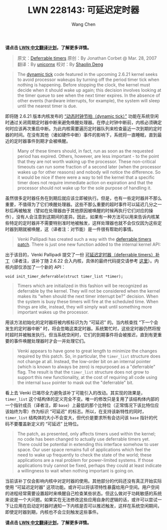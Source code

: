 ﻿---
layout: post
draft: true
author: 'Wang Chen'
title: "LWN 228143: 可延迟定时器"
album: 'LWN 中文翻译'
group: translation
license: "cc-by-sa-4.0"
permalink: /lwn-228143/
description: "LWN 中文翻译，可延迟定时器"
category:
  - 时钟系统
  - LWN
tags:
  - Linux
  - timer
---

**请点击 [LWN 中文翻译计划](/lwn)，了解更多详情。**

> 原文：[Deferrable timers](https://lwn.net/Articles/228143/)
> 原创：By Jonathan Corbet @ Mar. 28, 2007
> 翻译：By [unicornx](https://github.com/unicornx)
> 校对：By [Shaolin Deng](https://github.com/ShaolinDeng)

> The [dynamic tick](http://lwn.net/Articles/223185/) code featured in the upcoming 2.6.21 kernel seeks to avoid processor wakeups by turning off the period timer tick when nothing is happening. Before stopping the clock, the kernel must decide when it should wake up again; this decision involves looking at the timer queue to see when the next timer expires. In the absence of other events (hardware interrupts, for example), the system will sleep until the nearest timer is due.

即将随 2.6.21 版本内核发布的 [“动态时钟节拍（dynamic tick）”][1] 功能在系统空闲时通过关闭周期定时器中断来避免唤醒处理器。在停止时钟中断前，内核必须确定何时应该再次重启中断。为此内核需要遍历定时器队列来检查最近一次到期的定时器的时间。在没有其他（诸如硬件中断）事件的影响下，系统将一直睡眠，直到最近的定时器事件到期才会被唤醒。

> Many of these timers should, in fact, run as soon as the requested period has expired. Others, however, are less important - to the point that they are not worth waking up the processor. These non-critical timeouts can run some fraction of a second later (when the processor wakes up for other reasons) and nobody will notice the difference. So it would be nice if there were a way to tell the kernel that a specific timer does not require immediate action on expiration and that the processor should not wake up for the sole purpose of handling it.

虽然很多定时器任务在到期后就应该立即被执行。但是，也有一些定时器并不那么重要，不值得为了它们唤醒处理器。这些不那么重要的超时事件可以延迟几分之一秒后再被触发（譬如在处理器由于其他原因被唤醒的时候再执行它们对应的操作），没有人会注意到这期间的差异。因此，如果有一种方法可以用来告诉内核某些特定的定时器并不需要特别准时地被触发，这样处理器也就不会仅仅因为这些定时器到期就被唤醒，这（译者注：对节能）是一件很有帮助的事情。

> Venki Pallipadi has created such a way with the [deferrable timers patch](https://lwn.net/Articles/228147/). There is just one new function added to the internal kernel API:

出于该目的，Venki Pallipadi 提交了一份 [可延迟定时器（deferrable timers）补丁][2]（译者注，该补丁随 2.6.22 合入内核，具体的最终代码提交请参考 [这里][3]）。内核内部仅添加了一个新的 API：

    void init_timer_deferrable(struct timer_list *timer);

> Timers which are initialized in this fashion will be recognized as deferrable by the kernel. They will not be considered when the kernel makes its "when should the next timer interrupt be?" decision. When the system is busy these timers will fire at the scheduled time. When things are idle, instead, they will simply wait until something more important wakes up the processor.

用该方法初始化的定时器将被内核标识为为 “可延迟” 的。当内核查找 “下一个会发生的定时器中断” 时，将会忽略这类定时器。系统繁忙时，这些定时器仍然将按时超时并被触发执行。但当系统空闲时，它们的到期事件将会被推迟，直到有更重要的事件唤醒处理器时才会一并处理它们。

> Venki appears to have gone to great length to minimize the changes required by this patch. So, in particular, the `timer_list` structure does not change at all. Instead, the low-order bit on an internal pointer (which is known to always be zero) is repurposed as a "deferrable" flag. The result is that the `timer_list` structure does not grow to support this new functionality, at the cost of requiring all code using the internal `base` pointer to mask out the "deferrable" bit.

看上去 Venki 已竭尽全力避免该补丁可能引入的改动。其实现的效果是，`timer_list` 这个结构体的定义完全不变。唯一的修改只是复用了该结构体内部的一个指针成员（译者注，即 `base`）上最低的那个比特位（正常情况下该比特位应该始终为零）作为标识 “可延迟” 的标志。所以，在支持该新特性的同时，`timer_list` 结构体的大小不会变大，但代价是要求所有会访问该 `base` 指针的代码不要覆盖新定义的 “可延迟” 比特位。

> The patch, as presented, only affects timers used within the kernel; no code has been changed to actually use deferrable timers yet. There could be potential in extending this interface somehow to user space. Our user space remains full of applications which feel the need to wake up frequently to check the state of the world; these applications are a real problem for power-limited systems. If those applications truly cannot be fixed, perhaps they could at least indicate a willingness to wait when nothing important is going on.

当前该补丁仅会影响内核中对定时器的使用。其他部分的代码还没有真正开始实际使用 “可延迟定时器” 这项功能。或许可以将该项特性暴露给用户空间。用户空间的进程经常需要设置超时来唤醒自己检查某些状态。但这么做对于功耗敏感的系统来说是一个大问题。如果实在无法修改这些应用自身的逻辑的话，或许可以尝试一下让应用在启动定时器时通知一下内核是否可以推迟触发，这样在系统空闲期间，即使定时器到期，内核也不会立刻触发这些事件。

**请点击 [LWN 中文翻译计划](/lwn)，了解更多详情。**

[1]: /lwn-223185/
[2]: https://lwn.net/Articles/228147/
[3]: https://git.kernel.org/pub/scm/linux/kernel/git/torvalds/linux.git/commit/?id=6e453a67510a17f01b63835f18569e8c3939a38c

